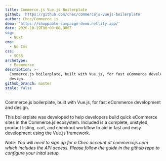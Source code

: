 ```yaml
---
title: Commerce.js Vue.js Boilerplate
github: 'https://github.com/chec/commercejs-vuejs-boilerplate'
author: Chec/Commerce.js
demo: 'https://shoppable-campaign-demo.netlify.app/'
date: 2020-10-19T00:00:00.000Z
ssg:
  - Nuxt
cms:
  - No Cms
css:
  - SCSS
archetype:
  - Ecommerce
description: >-
  Commerce.js boilerplate, built with Vue.js, for fast eCommerce development and
  design.
github_branch: master
stale: false
---
```


Commerce.js boilerplate, built with Vue.js, for fast eCommerce development and design.

This boilerplate was developed to help developers build quick eCommerce sites in the Commerce.js ecosystem. Included is a complete, unstyled, product listing, cart, and checkout workflow to aid in fast and easy development using the Vue.js framework.

_Note: You will need to sign up for a Chec account at commercejs.com which includes the API access. Please follow the guide in the github repo to configure your inital setup._
